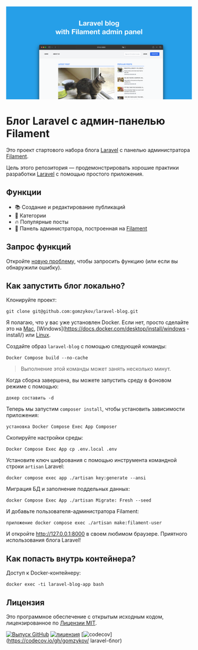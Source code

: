 ![Блог Laravel с панелью администратора Filament](./docs/social-preview-en.png)

# Блог Laravel с админ-панелью Filament

Это проект стартового набора блога [Laravel](https://laravel.com) с панелью администратора [Filament](https://filamentphp.com).

Цель этого репозитория — продемонстрировать хорошие практики разработки [Laravel](https://laravel.com) с помощью простого приложения.

## Функции

- 📚 Создание и редактирование публикаций
- 🥑 Категории
- :fire: Популярные посты
- :hatched_chick: Панель администратора, построенная на [Filament](https://filamentphp.com)

## Запрос функций

Откройте [новую проблему](https://github.com/gomzykov/laravel-blog/issues/new), чтобы запросить функцию (или если вы обнаружили ошибку).

## Как запустить блог локально?

Клонируйте проект:

``` баш
git clone git@github.com:gomzykov/laravel-blog.git
```

Я полагаю, что у вас уже установлен Docker. Если нет, просто сделайте это на [Mac](https://docs.docker.com/desktop/install/mac-install/), [Windows](https://docs.docker.com/desktop/install/windows -install/) или [Linux](https://docs.docker.com/desktop/install/linux-install/).

Создайте образ `laravel-blog` с помощью следующей команды:

``` баш
Docker Compose build --no-cache
```

>Выполнение этой команды может занять несколько минут.

Когда сборка завершена, вы можете запустить среду в фоновом режиме с помощью:

``` баш
докер составить -d
```

Теперь мы запустим `composer install`, чтобы установить зависимости приложения:

``` баш
установка Docker Compose Exec App Composer
```

Скопируйте настройки среды:

``` баш
Docker Compose Exec App cp .env.local .env
```

Установите ключ шифрования с помощью инструмента командной строки `artisan` Laravel:

``` баш
docker compose exec app ./artisan key:generate --ansi
```

Миграция БД и заполнение поддельных данных:

``` баш
docker Compose Exec App ./artisan Migrate: Fresh --seed
```

И добавьте пользователя-администратора Filament:

``` баш
приложение docker compose exec ./artisan make:filament-user
```

И откройте http://127.0.0.1:8000 в своем любимом браузере. Приятного использования блога Laravel!

## Как попасть внутрь контейнера?

Доступ к Docker-контейнеру:

``` баш
docker exec -ti laravel-blog-app bash
```

## Лицензия

Это программное обеспечение с открытым исходным кодом, лицензированное по [Лицензии MIT](https://github.com/gomzykov/php-code-style/blob/main/LICENSE).


[![Выпуск GitHub](https://img.shields.io/github/release/gomzykov/laravel-blog.svg)](https://github.com/gomzykov/laravel-blog/releases/latest)
[![лицензия](https://img.shields.io/badge/License-MIT-green.svg)](https://github.com/gomzykov/laravel-blog/blob/development/LICENSE)
[![codecov](https://codecov.io/gh/gomzykov/laravel-blog/branch/main/graph/badge.svg?token=4CYTVMVUYV)](https://codecov.io/gh/gomzykov/ laravel-блог)